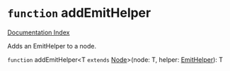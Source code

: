 # `function` addEmitHelper

[Documentation Index](../README.md)

Adds an EmitHelper to a node.

`function` addEmitHelper\<T `extends` [Node](../interface.Node/README.md)>(node: T, helper: [EmitHelper](../type.EmitHelper/README.md)): T